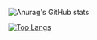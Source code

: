 ![Anurag's GitHub stats](https://github-readme-stats.vercel.app/api?username=Jaons&show_icons=true&theme=radical)   

[![Top Langs](https://github-readme-stats.vercel.app/api/top-langs/?username=anuraghazra&exclude_repo=github-readme-stats,anuraghazra.github.io)](https://github.com/anuraghazra/github-readme-stats)

